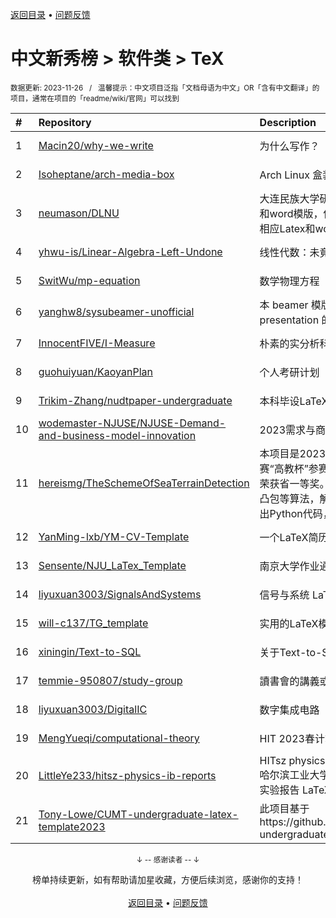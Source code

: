 <a href="https://github.com/GrowingGit/GitHub-Chinese-Top-Charts#github中文排行榜">返回目录</a> • <a href="/content/docs/feedback.md">问题反馈</a>

# 中文新秀榜 > 软件类 > TeX
<sub>数据更新: 2023-11-26&nbsp;&nbsp;&nbsp;/&nbsp;&nbsp;&nbsp;温馨提示：中文项目泛指「文档母语为中文」OR「含有中文翻译」的项目，通常在项目的「readme/wiki/官网」可以找到</sub>

|#|Repository|Description|Stars|Updated|Created|
|:-|:-|:-|:-|:-|:-|
|1|[Macin20/why-we-write](https://github.com/Macin20/why-we-write)|为什么写作？|330|2023-10-06|2023-09-07|
|2|[Isoheptane/arch-media-box](https://github.com/Isoheptane/arch-media-box)|Arch Linux 盒装安装媒介的小盒子|107|2023-07-13|2023-07-12|
|3|[neumason/DLNU](https://github.com/neumason/DLNU)|大连民族大学研究生学位论文参考Latex和word模版，依据2023学校规范开发的相应Latex和word模板。|61|2023-11-02|2023-05-18|
|4|[yhwu-is/Linear-Algebra-Left-Undone](https://github.com/yhwu-is/Linear-Algebra-Left-Undone)|线性代数：未竟之美|49|2023-10-24|2023-02-24|
|5|[SwitWu/mp-equation](https://github.com/SwitWu/mp-equation)|数学物理方程（谷超豪）习题参考解答|8|2023-11-25|2022-12-10|
|6|[yanghw8/sysubeamer-unofficial](https://github.com/yanghw8/sysubeamer-unofficial)|本 beamer 模版旨在为中大学子提供一个 presentation 的样式|7|2023-07-31|2023-07-14|
|7|[InnocentFIVE/I-Measure](https://github.com/InnocentFIVE/I-Measure)|朴素的实分析科普文.|7|2023-07-16|2023-05-25|
|8|[guohuiyuan/KaoyanPlan](https://github.com/guohuiyuan/KaoyanPlan)|个人考研计划|6|2023-11-13|2023-04-14|
|9|[Trikim-Zhang/nudtpaper-undergraduate](https://github.com/Trikim-Zhang/nudtpaper-undergraduate)|本科毕设LaTeX模板|5|2023-06-13|2023-06-08|
|10|[wodemaster-NJUSE/NJUSE-Demand-and-business-model-innovation](https://github.com/wodemaster-NJUSE/NJUSE-Demand-and-business-model-innovation)|2023需求与商业模式创新|4|2023-11-16|2023-10-08|
|11|[hereismg/TheSchemeOfSeaTerrainDetection](https://github.com/hereismg/TheSchemeOfSeaTerrainDetection)|本项目是2023年全国大学生数学建模竞赛“高教杯”参赛作品，所选题目为B题，荣获省一等奖。我们尝试通过解析几何与凸包等算法，解决海域地形探测问题，给出Python代码，求出最终结果。|4|2023-11-05|2023-09-07|
|12|[YanMing-lxb/YM-CV-Template](https://github.com/YanMing-lxb/YM-CV-Template)|一个LaTeX简历模板|4|2023-08-19|2023-08-19|
|13|[Sensente/NJU_LaTex_Template](https://github.com/Sensente/NJU_LaTex_Template)|南京大学作业通用简易模板|4|2023-09-05|2023-07-18|
|14|[liyuxuan3003/SignalsAndSystems](https://github.com/liyuxuan3003/SignalsAndSystems)|信号与系统 LaTeX笔记|4|2023-09-26|2023-06-12|
|15|[will-c137/TG_template](https://github.com/will-c137/TG_template)|实用的LaTeX模板|4|2023-10-06|2023-02-24|
|16|[xiningin/Text-to-SQL](https://github.com/xiningin/Text-to-SQL)|关于Text-to-SQL领域的研究|4|2023-05-29|2023-02-01|
|17|[temmie-950807/study-group](https://github.com/temmie-950807/study-group)|讀書會的講義或檔案|4|2023-06-09|2022-12-06|
|18|[liyuxuan3003/DigitalIC](https://github.com/liyuxuan3003/DigitalIC)|数字集成电路|3|2023-11-06|2023-09-05|
|19|[MengYueqi/computational-theory](https://github.com/MengYueqi/computational-theory)|HIT 2023春计算理论|3|2023-07-28|2023-07-28|
|20|[LittleYe233/hitsz-physics-ib-reports](https://github.com/LittleYe233/hitsz-physics-ib-reports)|HITsz physics experiment IB reports / 哈尔滨工业大学（深圳）大学物理实验 IB 实验报告 LaTeX 模板|3|2023-06-03|2023-04-11|
|21|[Tony-Lowe/CUMT-undergraduate-latex-template2023](https://github.com/Tony-Lowe/CUMT-undergraduate-latex-template2023)|此项目基于https://github.com/Lighter207/CUMT-undergraduate-latex-template2022|3|2023-06-03|2023-04-03|

<div align="center">
    <p><sub>↓ -- 感谢读者 -- ↓</sub></p>
    榜单持续更新，如有帮助请加星收藏，方便后续浏览，感谢你的支持！
</div>

<br/>

<div align="center"><a href="https://github.com/GrowingGit/GitHub-Chinese-Top-Charts#github中文排行榜">返回目录</a> • <a href="/content/docs/feedback.md">问题反馈</a></div>
